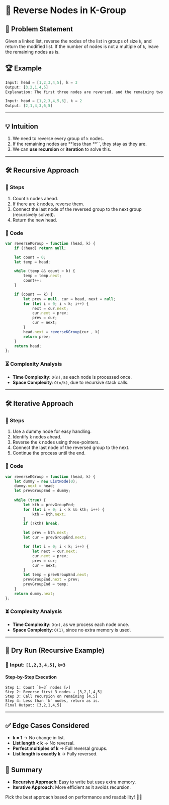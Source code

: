 # 🔄 Reverse Nodes in K-Group

## 📌 Problem Statement

Given a linked list, reverse the nodes of the list in groups of size `k`, and return the modified list. If the number of nodes is not a multiple of `k`, leave the remaining nodes as is.

## 🏆 Example

```javascript
Input: head = [1,2,3,4,5], k = 3
Output: [3,2,1,4,5]
Explanation: The first three nodes are reversed, and the remaining two are left as they are.
```

```javascript
Input: head = [1,2,3,4,5,6], k = 2
Output: [2,1,4,3,6,5]
```

---

## 💡 Intuition

1. We need to reverse every group of `k` nodes.
2. If the remaining nodes are **less than **``, they stay as they are.
3. We can **use recursion** or **iteration** to solve this.

---

## 🛠 Recursive Approach

### 🔄 Steps

1. Count `k` nodes ahead.
2. If there are `k` nodes, reverse them.
3. Connect the last node of the reversed group to the next group (recursively solved).
4. Return the new head.

### 📝 Code

```javascript
var reverseKGroup = function (head, k) {
    if (!head) return null;

    let count = 0;
    let temp = head;

    while (temp && count < k) {
        temp = temp.next;
        count++;
    }

    if (count == k) {
        let prev = null, cur = head, next = null;
        for (let i = 0; i < k; i++) {
            next = cur.next;
            cur.next = prev;
            prev = cur;
            cur = next;
        }
        head.next = reverseKGroup(cur , k)
        return prev;
    }
    return head;
};
```

### ⏳ Complexity Analysis

- **Time Complexity**: `O(n)`, as each node is processed once.
- **Space Complexity**: `O(n/k)`, due to recursive stack calls.

---

## 🛠 Iterative Approach

### 🔄 Steps

1. Use a dummy node for easy handling.
2. Identify `k` nodes ahead.
3. Reverse the `k` nodes using three-pointers.
4. Connect the last node of the reversed group to the next.
5. Continue the process until the end.

### 📝 Code

```javascript
var reverseKGroup = function (head, k) {
    let dummy = new ListNode(0);
    dummy.next = head;
    let prevGroupEnd = dummy;
    
    while (true) {
        let kth = prevGroupEnd;
        for (let i = 0; i < k && kth; i++) {
            kth = kth.next;
        }
        if (!kth) break;

        let prev = kth.next;
        let cur = prevGroupEnd.next;

        for (let i = 0; i < k; i++) {
            let next = cur.next;
            cur.next = prev;
            prev = cur;
            cur = next;
        }
        let temp = prevGroupEnd.next;
        prevGroupEnd.next = prev;
        prevGroupEnd = temp;
    }
    return dummy.next;
};
```

### ⏳ Complexity Analysis

- **Time Complexity**: `O(n)`, as we process each node once.
- **Space Complexity**: `O(1)`, since no extra memory is used.

---

## 🔬 Dry Run (Recursive Example)

### 🎯 Input: `[1,2,3,4,5]`, `k=3`

#### Step-by-Step Execution

```
Step 1: Count `k=3` nodes [✔️]
Step 2: Reverse first 3 nodes → [3,2,1,4,5]
Step 3: Call recursion on remaining [4,5]
Step 4: Less than `k` nodes, return as is.
Final Output: [3,2,1,4,5]
```

---

## ✅ Edge Cases Considered

- **k = 1** → No change in list.
- **List length < k** → No reversal.
- **Perfect multiples of k** → Full reversal groups.
- **List length is exactly k** → Fully reversed.

## 🎯 Summary

- **Recursive Approach**: Easy to write but uses extra memory.
- **Iterative Approach**: More efficient as it avoids recursion.

Pick the best approach based on performance and readability! 🚀🔥

